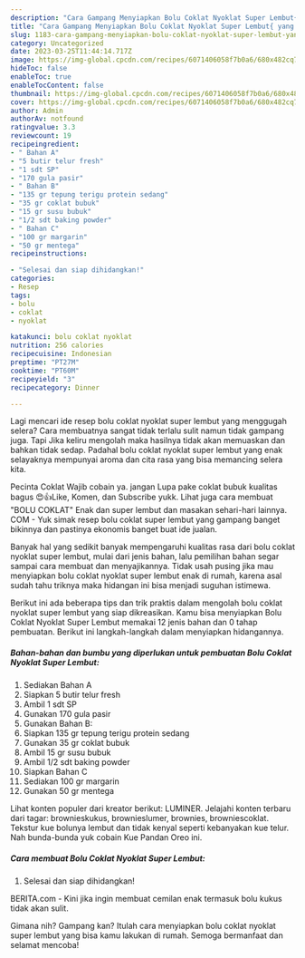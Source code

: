 ```yaml
---
description: "Cara Gampang Menyiapkan Bolu Coklat Nyoklat Super Lembut{ yang Enak,  Menu Buat lebaran"
title: "Cara Gampang Menyiapkan Bolu Coklat Nyoklat Super Lembut{ yang Enak,  Menu Buat lebaran"
slug: 1183-cara-gampang-menyiapkan-bolu-coklat-nyoklat-super-lembut-yang-enak-menu-buat-lebaran
category: Uncategorized
date: 2023-03-25T11:44:14.717Z
image: https://img-global.cpcdn.com/recipes/6071406058f7b0a6/680x482cq70/bolu-coklat-nyoklat-super-lembut-foto-resep-utama.jpg
hideToc: false
enableToc: true
enableTocContent: false
thumbnail: https://img-global.cpcdn.com/recipes/6071406058f7b0a6/680x482cq70/bolu-coklat-nyoklat-super-lembut-foto-resep-utama.jpg
cover: https://img-global.cpcdn.com/recipes/6071406058f7b0a6/680x482cq70/bolu-coklat-nyoklat-super-lembut-foto-resep-utama.jpg
author: Admin
authorAv: notfound
ratingvalue: 3.3
reviewcount: 19
recipeingredient:
- " Bahan A"
- "5 butir telur fresh"
- "1 sdt SP"
- "170 gula pasir"
- " Bahan B"
- "135 gr tepung terigu protein sedang"
- "35 gr coklat bubuk"
- "15 gr susu bubuk"
- "1/2 sdt baking powder"
- " Bahan C"
- "100 gr margarin"
- "50 gr mentega"
recipeinstructions:

- "Selesai dan siap dihidangkan!"
categories:
- Resep
tags:
- bolu
- coklat
- nyoklat

katakunci: bolu coklat nyoklat 
nutrition: 256 calories
recipecuisine: Indonesian
preptime: "PT27M"
cooktime: "PT60M"
recipeyield: "3"
recipecategory: Dinner

---
```



Lagi mencari ide resep bolu coklat nyoklat super lembut yang menggugah selera? Cara membuatnya sangat tidak terlalu sulit namun tidak gampang juga. Tapi Jika keliru mengolah maka hasilnya tidak akan memuaskan dan bahkan tidak sedap. Padahal bolu coklat nyoklat super lembut yang enak selayaknya mempunyai aroma dan cita rasa yang bisa memancing selera kita.


Pecinta Coklat Wajib cobain ya. jangan Lupa pake coklat bubuk kualitas bagus 😍👍Like, Komen, dan Subscribe yukk. Lihat juga cara membuat &#34;BOLU COKLAT&#34; Enak dan super lembut dan masakan sehari-hari lainnya. COM - Yuk simak resep bolu coklat super lembut yang gampang banget bikinnya dan pastinya ekonomis banget buat ide jualan.

Banyak hal yang sedikit banyak mempengaruhi kualitas rasa dari bolu coklat nyoklat super lembut, mulai dari jenis bahan, lalu pemilihan bahan segar sampai cara membuat dan menyajikannya. Tidak usah pusing jika mau menyiapkan bolu coklat nyoklat super lembut enak di rumah, karena asal sudah tahu triknya maka hidangan ini bisa menjadi suguhan istimewa.


Berikut ini ada beberapa tips dan trik praktis dalam mengolah bolu coklat nyoklat super lembut yang siap dikreasikan. Kamu bisa menyiapkan Bolu Coklat Nyoklat Super Lembut memakai 12 jenis bahan dan 0 tahap pembuatan. Berikut ini langkah-langkah dalam menyiapkan hidangannya.

<!--inarticleads1-->

##### Bahan-bahan dan bumbu yang diperlukan untuk pembuatan Bolu Coklat Nyoklat Super Lembut:

1. Sediakan  Bahan A
1. Siapkan 5 butir telur fresh
1. Ambil 1 sdt SP
1. Gunakan 170 gula pasir
1. Gunakan  Bahan B:
1. Siapkan 135 gr tepung terigu protein sedang
1. Gunakan 35 gr coklat bubuk
1. Ambil 15 gr susu bubuk
1. Ambil 1/2 sdt baking powder
1. Siapkan  Bahan C
1. Sediakan 100 gr margarin
1. Gunakan 50 gr mentega


Lihat konten populer dari kreator berikut: LUMINER. Jelajahi konten terbaru dari tagar: brownieskukus, brownieslumer, brownies, browniescoklat. Tekstur kue bolunya lembut dan tidak kenyal seperti kebanyakan kue telur. Nah bunda-bunda yuk cobain Kue Pandan Oreo ini. 

<!--inarticleads2-->

##### Cara membuat Bolu Coklat Nyoklat Super Lembut:


1. Selesai dan siap dihidangkan!

BERITA.com - Kini jika ingin membuat cemilan enak termasuk bolu kukus tidak akan sulit. 

Gimana nih? Gampang kan? Itulah cara menyiapkan bolu coklat nyoklat super lembut yang bisa kamu lakukan di rumah. Semoga bermanfaat dan selamat mencoba!
